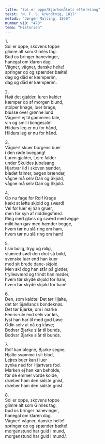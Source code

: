 ```yaml
---
title: "Sol er oppe/Bjarkemålets efterklang"
tekst: "N. F. S. Grundtvig, 1817"
melodi: "Jørgen Malling, 1866"
nummer_v18: "473"
tema: "Historien"
---
```

1\.\
Sol er oppe, skovens toppe\
glimre alt som Gimles tag.\
Bud os bringer hanevinger,\
hanegal om klaren dag.\
Vågner, vågner, danske helte!\
springer op og spænder bælte!\
dag og dåd er kæmperim,\
dag og dåd er kæmperim.

2\.\
Højt det gjalder, luren kalder\
kæmper op af morgen blund,\
stolper knage, luer brage,\
blusse over grønne lund.\
Vågner! ej til gammens tale,\
vin og smil i kongesale!\
Hildurs leg er nu for hånd,\
Hildurs leg er nu for hånd.

3\.\
Vågner! skuer borgens buer\
i den røde buegang!\
Luren gjalder, Lejre falder\
under Skuldes jubelsang.\
Hjartvar ild i skoven tænder,\
bladet falmer, bøgen brænder,\
vågne må selv Dan og Skjold,\
vågne må selv Dan og Skjold.

4\.\
Op nu fage for Rolf Krage\
kækt at løfte skjold og sværd!\
Vel for luer ej han gruer,\
men for syn af niddingsfærd.\
Ring med glans og sværd med ægge\
mild han gav med hænder begge,\
hvem tør nu slå ring om ham,\
hvem tør nu slå ring om ham!

5\.\
I sin bolig, tryg og rolig,\
slumred sødt den drot så bold,\
svenske luer end han kuer\
med sit brede dane-skjold.\
Men ak! dog han står på gløder,\
tryllesværd og trindt han møder,\
hvem tør skyde skjold for ham,\
hvem tør skyde skjold for ham!

6\.\
Den, som kaldte! Det tør Hjalte,\
det tør Sjællands bondeknøs.\
Det tør Bjarke, om i marke\
Fenris-ulv end selv var løs,\
lyst han har til med god Løve\
Odin selv at nå og kløve;\
Bodvar Bjarke slår til bunds,\
Bodvar Bjarke slår til bunds.

7\.\
Rolf kan blegne, Bjarke segne,\
Hjalte svømme i sit blod,\
Lejres buer kan i luer\
synke ned for Hjartvars fod.\
Marken ej han kan beholde,\
før de emmer vorde kolde,\
dræber ham den sidste gnist,\
dræber ham den sidste gnist.

8\.\
Sol er oppe, skovens toppe\
glimre alt som Gimles tag,\
bud os bringer hanevinger,\
hanegal om klaren dag.\
Vågner! vågner, danske helte!\
springer op og spænder bælte!\
morgenstund har guld i mund,\
morgenstund har guld i mund.\
